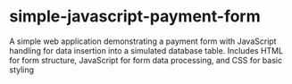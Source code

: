 # simple-javascript-payment-form
A simple web application demonstrating a payment form with JavaScript handling for data insertion into a simulated database table. Includes HTML for form structure, JavaScript for form data processing, and CSS for basic styling
